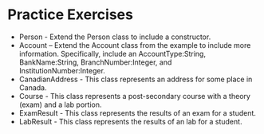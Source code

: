 ---
---
# Practice Exercises

* Person - Extend the Person class to include a constructor. 
* Account – Extend the Account class from the example to include more information. Specifically, include an AccountType:String, BankName:String, BranchNumber:Integer, and InstitutionNumber:Integer.
* CanadianAddress - This class represents an address for some place in Canada.
* Course - This class represents a post-secondary course with a theory (exam) and a lab portion.
* ExamResult - This class represents the results of an exam for a student.
* LabResult - This class represents the results of an lab for a student.
